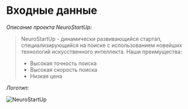 # Входные данные
*Описание проекта NeuroStartUp:*

>NeuroStartUp - динамически развивающийся стартап, специализирующийся на поиске с использованием новейших технологий искусственного интеллекта.
 > Наши преимущества:
 > * Высокая точность поиска
 > * Высокая скорость поиска
 > * Низкая цена



*Логотип:*

![NeuroStartUp](https://camo.githubusercontent.com/ace14ee894d150192a7b05b12410738aa65528da742bbce69315a5f441320ea7/68747470733a2f2f692e696d6775722e636f6d2f495a4f525769492e706e67)




